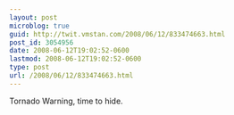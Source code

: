 ```yaml
---
layout: post
microblog: true
guid: http://twit.vmstan.com/2008/06/12/833474663.html
post_id: 3054956
date: 2008-06-12T19:02:52-0600
lastmod: 2008-06-12T19:02:52-0600
type: post
url: /2008/06/12/833474663.html
---
```

Tornado Warning, time to hide.
